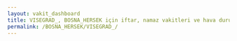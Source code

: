 ```yaml
---
layout: vakit_dashboard
title: VISEGRAD_, BOSNA_HERSEK için iftar, namaz vakitleri ve hava durumu - ilçe/eyalet seç
permalink: /BOSNA_HERSEK/VISEGRAD_/
---
```


<script type="text/javascript">
  var GLOBAL_COUNTRY = 'BOSNA_HERSEK';
  var GLOBAL_CITY = 'VISEGRAD_';
  var GLOBAL_STATE = '';
  var lat = 72;
  var lon = 21;
</script>
